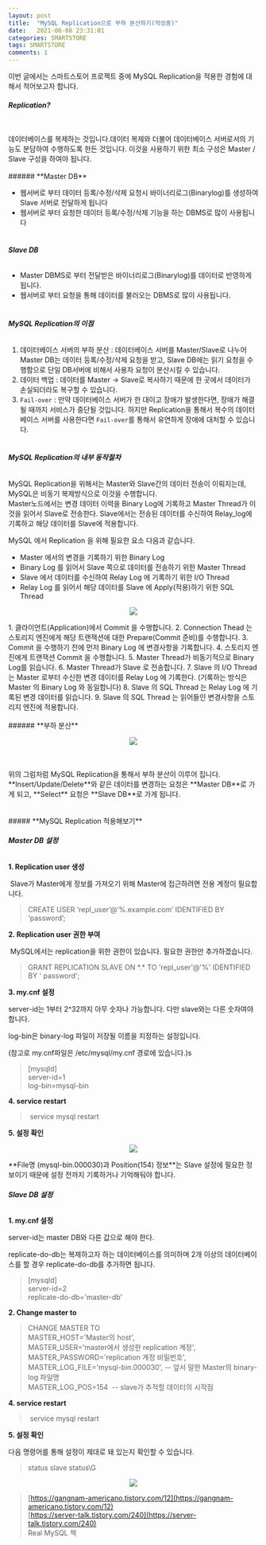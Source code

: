```yaml
---
layout: post
title:  "MySQL Replication으로 부하 분산하기(작성중)"
date:   2021-06-08 23:31:01
categories: SMARTSTORE
tags: SMARTSTORE
comments: 1
---
```

 
이번 글에서는 스마트스토어 프로젝트 중에 MySQL Replication을 적용한 경험에 대해서 적어보고자 합니다.

###### **Replication?**
<br> 
데이터베이스를 복제하는 것입니다.데이터 복제와 더불어 데이터베이스 서버로서의 기능도 분담하여 수행하도록 한든 것입니다. 이것을 사용하기 위한 최소 구성은 Master / Slave 구성을 하여야 됩니다.
<br> <br> 
###### **Master DB**

-   웹서버로 부터 데이터 등록/수정/삭제 요청시 바이너리로그(Binarylog)를 생성하여 Slave 서버로 전달하게 됩니다
-   웹서버로 부터 요청한 데이터 등록/수정/삭제 기능을 하는 DBMS로 많이 사용됩니다
<br> <br> 
###### **Slave DB**

-   Master DBMS로 부터 전달받은 바이너리로그(Binarylog)를 데이터로 반영하게 됩니다.
-   웹서버로 부터 요청을 통해 데이터를 불러오는 DBMS로 많이 사용됩니다.
<br> <br> 
###### **MySQL Replication의 이점**

1.  데이터베이스 서버의 부하 분산 : 데이터베이스 서버를 Master/Slave로 나누어 Master DB는 데이터 등록/수정/삭제 요청을 받고, Slave DB에는 읽기 요청을 수행함으로 단일 DB서버에 비해서 사용자 요청이 분산시킬 수 있습니다.
2.  데이터 백업 : 데이터를 Master -> Slave로 복사하기 때문에 한 곳에서 데이터가 손실되더라도 복구할 수 있습니다.
3.  `Fail-over` : 만약 데이터베이스 서버가 한 대이고 장애가 발생한다면, 장애가 해결될 때까지 서비스가 중단될 것입니다. 하지만 Replication을 통해서 복수의 데이터베이스 서버를 사용한다면 `Fail-over`를 통해서 유연하게 장애에 대처할 수 있습니다.
<br> <br> 
###### **MySQL Replication의 내부 동작절차**

MySQL Replication을 위해서는 Master와 Slave간의 데이터 전송이 이뤄지는데, MySQL은 비동기 복제방식으로 이것을 수행합니다.  
Master노드에서는 변경 데이터 이력을 Binary Log에 기록하고 Master Thread가 이것을 읽어서 Slave로 전송한다. Slave에서는 전송된 데이터를 수신하여 Relay\_log에 기록하고 해당 데이터를 Slave에 적용합니다.

MySQL 에서 Replication 을 위해 필요한 요소 다음과 같습니다.

-   Master 에서의 변경을 기록하기 위한 Binary Log
-   Binary Log 를 읽어서 Slave 쪽으로 데이터를 전송하기 위한 Master Thread
-   Slave 에서 데이터를 수신하여 Relay Log 에 기록하기 위한 I/O Thread
-   Relay Log 를 읽어서 해당 데이터를 Slave 에 Apply(적용)하기 위한 SQL Thread
<p align="center">
 <img src="https://user-images.githubusercontent.com/37571052/133197537-4d116420-18c1-4c2a-be13-0e0465e2c53f.png" style="width=70%;"> 
</p> 
1.  클라이언트(Application)에서 Commit 을 수행합니다.
2.  Connection Thead 는 스토리지 엔진에게 해당 트랜잭션에 대한 Prepare(Commit 준비)를 수행합니다.
3.  Commit 을 수행하기 전에 먼저 Binary Log 에 변경사항을 기록합니다.
4.  스토리지 엔진에게 트랜잭션 Commit 을 수행합니다.
5.  Master Thread가 비동기적으로 Binary Log를 읽습니다.
6.  Master Thread가 Slave 로 전송합니다.
7.  Slave 의 I/O Thread 는 Master 로부터 수신한 변경 데이터를 Relay Log 에 기록한다. (기록하는 방식은 Master 의 Binary Log 와 동일합니다)
8.  Slave 의 SQL Thread 는 Relay Log 에 기록된 변경 데이터를 읽습니다.
9.  Slave 의 SQL Thread 는 읽어들인 변경사항을 스토리지 엔진에 적용합니다.
<br> <br> 
###### **부하 분산**
<p align="center">
 <img src="https://user-images.githubusercontent.com/37571052/133197655-4de52d5a-f425-4f10-b2dc-9739125a321a.png" style="width=70%;"> 
</p> 
<br> <br>   
위의 그럼처럼 MySQL Replication을 통해서 부하 분산이 이루어 집니다.  
**Insert/Update/Delete**와 같은 데이터를 변경하는 요청은 **Master DB**로 가게 되고, **Select** 요청은 **Slave DB**로 가게 됩니다.
<br> <br> <br> 
#####  **MySQL Replication 적용해보기**

###### **Master DB 설정**

**1\. Replication user 생성** 

 Slave가 Master에게 정보를 가져오기 위해 Master에 접근하려면 전용 계정이 필요합니다. 

> CREATE USER ‘repl\_user’@’%.example.com’ IDENTIFIED BY ‘password’;

**2\. Replication user 권한 부여**

 MySQL에서는 replication을 위한 권한이 있습니다. 필요한 권한만 추가하겠습니다.

> GRANT REPLICATION SLAVE ON \*.\* TO 'repl\_user'@'%' IDENTIFIED BY ' password';

**3\. my.cnf 설정**

server-id는 1부터 2^32까지 아무 숫자나 가능합니다. 다만 slave와는 다른 숫자여야 합니다.

log-bin은 binary-log 파일이 저장될 이름을 지정하는 설정입니다. 

(참고로 my.cnf파일은 /etc/mysql/my.cnf 경로에 있습니다.)s

> \[mysqld\]  
> server-id=1  
> log-bin=mysql-bin

**4\. service restart**

>  service mysql restart

**5\. 설정 확인**
<p align="center">
<img src="https://user-images.githubusercontent.com/37571052/133197725-992f283f-4aff-4194-9bd5-c1e5932142fd.png" style="width=70%;">
</p> 
**File명 (mysql-bin.000030)과 Position(154) 정보**는 Slave 설정에 필요한 정보이기 때문에 설정 전까지 기록하거나 기억해둬야 합니다.

###### **Slave DB 설정**

**1\. my.cnf 설정** 

server-id는 master DB와 다른 값으로 해야 한다.

replicate-do-db는 복제하고자 하는 데이터베이스를 의미하며 2개 이상의 데이터베이스를 할 경우 replicate-do-db를 추가하면 됩니다.

> \[mysqld\]  
> server-id=2  
> replicate-do-db='master-db'

**2\. Change master to**

> CHANGE MASTER TO  
> MASTER\_HOST='Master의 host',  
> MASTER\_USER='master에서 생성한 replication 계정',  
> MASTER\_PASSWORD='replication 계정 비밀번호',  
> MASTER\_LOG\_FILE='mysql-bin.000030', -- 앞서 말한 Master의 binary-log 파일명  
> MASTER\_LOG\_POS=154  -- slave가 추적할 데이터의 시작점

**4\. service restart**

>  service mysql restart

**5\. 설정 확인**

다음 명령어를 통해 설정이 제대로 돼 있는지 확인할 수 있습니다.

> status slave status\\G
<p align="center">
 <img src="https://user-images.githubusercontent.com/37571052/133197762-cc808f67-4a98-427b-b649-c67d335df29c.png" style="width=70%;">
</p> 

> [https://gangnam-americano.tistory.com/12](https://gangnam-americano.tistory.com/12)  
> [https://server-talk.tistory.com/240](https://server-talk.tistory.com/240)  
> Real MySQL 책
